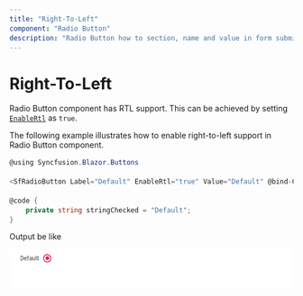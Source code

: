 ```yaml
---
title: "Right-To-Left"
component: "Radio Button"
description: "Radio Button how to section, name and value in form submit, customize Radio Button appearance."
---
```


# Right-To-Left

Radio Button component has RTL support. This can be achieved by setting [`EnableRtl`](https://help.syncfusion.com/cr/blazor/Syncfusion.Blazor~Syncfusion.Blazor.Buttons.SfRadioButton~EnableRtl.html) as `true`.

The following example illustrates how to enable right-to-left support in Radio Button component.

```csharp
@using Syncfusion.Blazor.Buttons

<SfRadioButton Label="Default" EnableRtl="true" Value="Default" @bind-Checked="stringChecked"></SfRadioButton>

@code {
    private string stringChecked = "Default";
}

```

Output be like

![Radio Button Sample](./../images/rb-rtl.png)